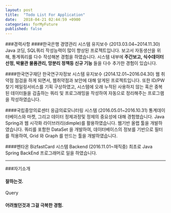 ```yaml
---
layout: post
title:  "Todo List For Application"
date:   2018-04-21 02:44:59 +0900
categories: forMyFuture
published: false
---
```



###경력사항
####한국은행 경영관리 시스템 유지보수 (2013.03.04~2014.11.30)
Java 코딩, SQL쿼리 작성능력이 많이 향상된 프로젝트입니다.
보고서 자동생산을 위해, 통계쿼리를 다수 작성해본 경험을 하였습니다.
시스템 내부에 **주간보고, 식수데이터 산정, 박물관 물품관리, 망분리 정책등 신규 기능** 들을 다수 추가한 경험이 있습니다.

####한국연구재단 한국연구자정보 시스템 유지보수 (2014.12.01~2016.04.30)
웹 취약점 점검을 하게 되면서, 웹취약점과 보안에 대해 알게된 프로젝트입니다.
또한 ID/PW 찾기 메일링서비스를 기획 구상하였고, 시스템에 오래 누적된 사용하지 않는 혹은 중복된 데이터들을 검출하는 쿼리 및 프로그래밍을 작성하여 자동으로 정리해주는 프로그램을 작성하였습니다.

####국립중앙의료센터 응급의료모니터링 시스템 (2016.05.01~2016.10.31)
통계데이터베이스와 마켓, 그리고 데이터 정제과정및 정제의 중요성에 대해 경험했습니다.
Java Spring과 웹 시각화 라이브러리(dimple)를 활용하였습니다.
웹기반 올랩 툴을 개발하였습니다. 쿼리를 포함한 DataSet 을 개발하여, 데이터베이스의 정보를 기반으로 필터를 적용하여, Grid 와 Graph 를 만드는 툴을 개발하였습니다.

####펜타온 BizfastCard 시스템 Backend (2016.11.01~재직중)
최초로 Java Spring BackEnd 프로그래머로 일을 하였습니다.

-------------
###자기소개

#### 잘하는것.
 Query

#### 어려웠던것과 그걸 극복한 경험.


[아이디인큐]: https://www.jobplanet.co.kr/companies/68173/info/%EC%95%84%EC%9D%B4%EB%94%94%EC%9D%B8%ED%81%90
[jekyll-gh]:   https://github.com/jekyll/jekyll
[jekyll-talk]: https://talk.jekyllrb.com/
